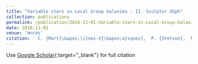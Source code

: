 ```yaml
---
title: "Variable stars in Local Group Galaxies - II. Sculptor dSph"
collection: publications
permalink: /publication/2016-11-01-Variable-stars-in-Local-Group-Galaxies-II-Sculptor-dSph
date: 2016-11-01
venue: 'mnras'
citation: ' C. {Mart{\&apos;\i}nez-V{\&apos;a}zquez},  P. {Stetson},  M. {Monelli},  E. {Bernard},  G. {Fiorentino},  C. {Gallart},  G. {Bono},  S. {Cassisi},  M. {Dall&apos;Ora},  I. {Ferraro},  G. {Iannicola},  A. {Walker}, &quot;Variable stars in Local Group Galaxies - II. Sculptor dSph.&quot; mnras, 2016.'
---
```

Use [Google Scholar](https://scholar.google.com/scholar?q=Variable+stars+in+Local+Group+Galaxies+++II.+Sculptor+dSph){:target="_blank"} for full citation